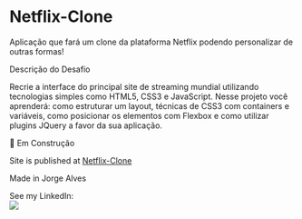 # Netflix-Clone <br />
Aplicação que fará um clone da plataforma Netflix podendo personalizar de outras formas!

Descrição do Desafio

Recrie a interface do principal site de streaming mundial utilizando tecnologias simples como HTML5, CSS3 e JavaScript. Nesse projeto você aprenderá: como estruturar um layout, técnicas de CSS3 com containers e variáveis, como posicionar os elementos com Flexbox e como utilizar plugins JQuery a favor da sua aplicação.

🚧 Em Construção <br />

Site is published at 
<a href="https://jorgeedualves.github.io/Netflix-Clone/">Netflix-Clone</a>

Made in Jorge Alves

See my LinkedIn: <br />
<a href="https://www.linkedin.com/in/jorge-eduardo-alves-094b4331/" target="_blank"><img src="https://img.shields.io/badge/-LinkedIn-%230077B5?style=for-the-badge&logo=linkedin&logoColor=white" target="_blank"></a> 
